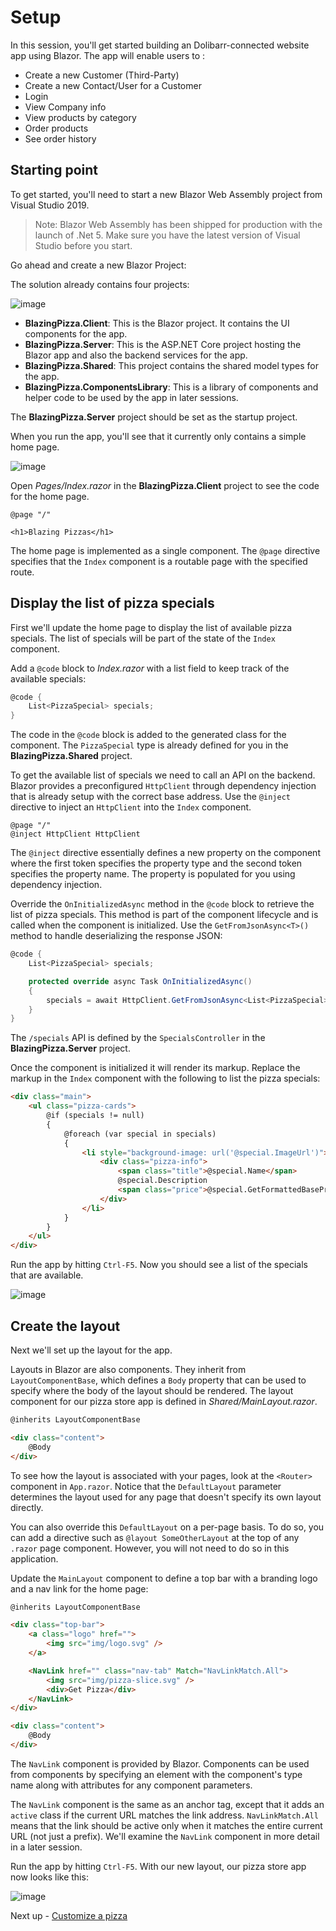 # Setup

In this session, you'll get started building an Dolibarr-connected website app using Blazor. 
The app will enable users to : 
- Create a new Customer (Third-Party) 
- Create a new Contact/User for a Customer
- Login
- View Company info
- View products by category
- Order products
- See order history

## Starting point

To get started, you'll need to start a new Blazor Web Assembly project from Visual Studio 2019.

> Note: Blazor Web Assembly has been shipped for production with the launch of .Net 5. Make sure you have the latest version of Visual Studio before you start.

Go ahead and create a new Blazor Project:


The solution already contains four projects:

![image](https://user-images.githubusercontent.com/1874516/77238114-e2072780-6b8a-11ea-8e44-de6d7910183e.png)


- **BlazingPizza.Client**: This is the Blazor project. It contains the UI components for the app.
- **BlazingPizza.Server**: This is the ASP.NET Core project hosting the Blazor app and also the backend services for the app.
- **BlazingPizza.Shared**: This project contains the shared model types for the app.
- **BlazingPizza.ComponentsLibrary**: This is a library of components and helper code to be used by the app in later sessions.

The **BlazingPizza.Server** project should be set as the startup project.

When you run the app, you'll see that it currently only contains a simple home page.

![image](https://user-images.githubusercontent.com/1874516/77238160-25fa2c80-6b8b-11ea-8145-e163a9f743fe.png)

Open *Pages/Index.razor* in the **BlazingPizza.Client** project to see the code for the home page.

```
@page "/"

<h1>Blazing Pizzas</h1>
```

The home page is implemented as a single component. The `@page` directive specifies that the `Index` component is a routable page with the specified route.

## Display the list of pizza specials

First we'll update the home page to display the list of available pizza specials. The list of specials will be part of the state of the `Index` component.

Add a `@code` block to *Index.razor* with a list field to keep track of the available specials:

```csharp
@code {
    List<PizzaSpecial> specials;
}
```

The code in the `@code` block is added to the generated class for the component. The `PizzaSpecial` type is already defined for you in the **BlazingPizza.Shared** project.

To get the available list of specials we need to call an API on the backend. Blazor provides a preconfigured `HttpClient` through dependency injection that is already setup with the correct base address. Use the `@inject` directive to inject an `HttpClient` into the `Index` component.

```
@page "/"
@inject HttpClient HttpClient
```

The `@inject` directive essentially defines a new property on the component where the first token specifies the property type and the second token specifies the property name. The property is populated for you using dependency injection.

Override the `OnInitializedAsync` method in the `@code` block to retrieve the list of pizza specials. This method is part of the component lifecycle and is called when the component is initialized. Use the `GetFromJsonAsync<T>()` method to handle deserializing the response JSON:

```csharp
@code {
    List<PizzaSpecial> specials;

    protected override async Task OnInitializedAsync()
    {
        specials = await HttpClient.GetFromJsonAsync<List<PizzaSpecial>>("specials");
    }
}
```

The `/specials` API is defined by the `SpecialsController` in the **BlazingPizza.Server** project.

Once the component is initialized it will render its markup. Replace the markup in the `Index` component with the following to list the pizza specials:

```html
<div class="main">
    <ul class="pizza-cards">
        @if (specials != null)
        {
            @foreach (var special in specials)
            {
                <li style="background-image: url('@special.ImageUrl')">
                    <div class="pizza-info">
                        <span class="title">@special.Name</span>
                        @special.Description
                        <span class="price">@special.GetFormattedBasePrice()</span>
                    </div>
                </li>
            }
        }
    </ul>
</div>
```

Run the app by hitting `Ctrl-F5`. Now you should see a list of the specials that are available.

![image](https://user-images.githubusercontent.com/1874516/77239386-6c558880-6b97-11ea-9a14-83933146ba68.png)


## Create the layout

Next we'll set up the layout for the app. 

Layouts in Blazor are also components. They inherit from `LayoutComponentBase`, which defines a `Body` property that can be used to specify where the body of the layout should be rendered. The layout component for our pizza store app is defined in *Shared/MainLayout.razor*.

```html
@inherits LayoutComponentBase

<div class="content">
    @Body
</div>
```

To see how the layout is associated with your pages, look at the `<Router>` component in `App.razor`. Notice that the `DefaultLayout` parameter determines the layout used for any page that doesn't specify its own layout directly.

You can also override this `DefaultLayout` on a per-page basis. To do so, you can add a directive such as `@layout SomeOtherLayout` at the top of any `.razor` page component. However, you will not need to do so in this application.

Update the `MainLayout` component to define a top bar with a branding logo and a nav link for the home page:

```html
@inherits LayoutComponentBase

<div class="top-bar">
    <a class="logo" href="">
        <img src="img/logo.svg" />
    </a>

    <NavLink href="" class="nav-tab" Match="NavLinkMatch.All">
        <img src="img/pizza-slice.svg" />
        <div>Get Pizza</div>
    </NavLink>
</div>

<div class="content">
    @Body
</div>
```

The `NavLink` component is provided by Blazor. Components can be used from components by specifying an element with the component's type name along with attributes for any component parameters.

The `NavLink` component is the same as an anchor tag, except that it adds an `active` class if the current URL matches the link address. `NavLinkMatch.All` means that the link should be active only when it matches the entire current URL (not just a prefix). We'll examine the `NavLink` component in more detail in a later session.

Run the app by hitting `Ctrl-F5`. With our new layout, our pizza store app now looks like this:

![image](https://user-images.githubusercontent.com/1874516/77239419-aa52ac80-6b97-11ea-84ae-f880db776f5c.png)


Next up - [Customize a pizza](02-customize-a-pizza.md)